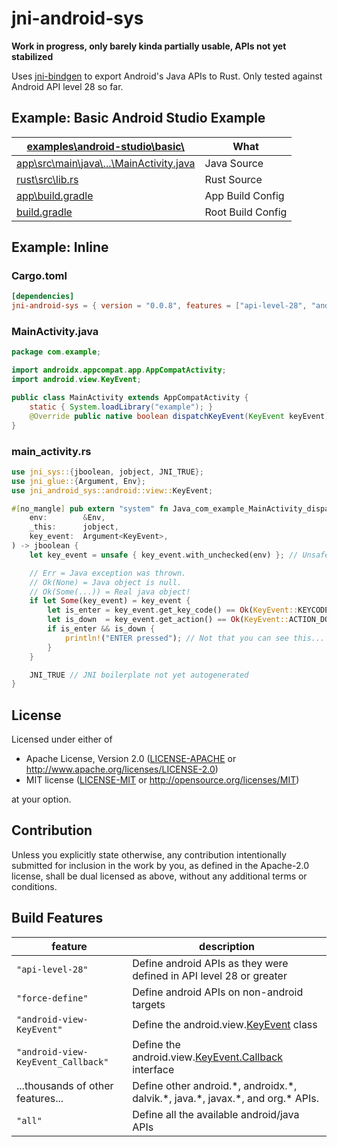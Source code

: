 # jni-android-sys

**Work in progress, only barely kinda partially usable, APIs not yet stabilized**

Uses [jni-bindgen](https://github.com/MaulingMonkey/jni-bindgen) to export Android's Java APIs to Rust.
Only tested against Android API level 28 so far.

## Example: Basic Android Studio Example

| [examples\android-studio\basic\\](examples\android-studio\basic)      | What |
| --------------------------------------------------------------------- | ---- |
| [app\src\main\java\\...\MainActivity.java](examples\android-studio\basic\app\src\main\java\com\maulingmonkey\jni_android_sys\examples\basic\MainActivity.java) | Java Source
| [rust\src\lib.rs](examples\android-studio\basic\rust\src\lib.rs)      | Rust Source
| [app\build.gradle](examples\android-studio\basic\app\build.gradle)    | App Build Config
| [build.gradle](examples\android-studio\basic\build.gradle)            | Root Build Config

## Example: Inline

### Cargo.toml

```toml
[dependencies]
jni-android-sys = { version = "0.0.8", features = ["api-level-28", "android-view-KeyEvent"] }
```

### MainActivity.java

```java
package com.example;

import androidx.appcompat.app.AppCompatActivity;
import android.view.KeyEvent;

public class MainActivity extends AppCompatActivity {
    static { System.loadLibrary("example"); }
    @Override public native boolean dispatchKeyEvent(KeyEvent keyEvent);
}
```

### main_activity.rs

```rust
use jni_sys::{jboolean, jobject, JNI_TRUE};
use jni_glue::{Argument, Env};
use jni_android_sys::android::view::KeyEvent;

#[no_mangle] pub extern "system" fn Java_com_example_MainActivity_dispatchKeyEvent(
    env:        &Env,
    _this:      jobject,
    key_event:  Argument<KeyEvent>,
) -> jboolean {
    let key_event = unsafe { key_event.with_unchecked(env) }; // Unsafe boilerplate not yet autogenerated.

    // Err = Java exception was thrown.
    // Ok(None) = Java object is null.
    // Ok(Some(...)) = Real java object!
    if let Some(key_event) = key_event {
        let is_enter = key_event.get_key_code() == Ok(KeyEvent::KEYCODE_ENTER);
        let is_down  = key_event.get_action() == Ok(KeyEvent::ACTION_DOWN);
        if is_enter && is_down {
            println!("ENTER pressed"); // Not that you can see this...
        }
    }

    JNI_TRUE // JNI boilerplate not yet autogenerated
}
```

## License

Licensed under either of

* Apache License, Version 2.0 ([LICENSE-APACHE](LICENSE-APACHE) or http://www.apache.org/licenses/LICENSE-2.0)
* MIT license ([LICENSE-MIT](LICENSE-MIT) or http://opensource.org/licenses/MIT)

at your option.

## Contribution

Unless you explicitly state otherwise, any contribution intentionally submitted
for inclusion in the work by you, as defined in the Apache-2.0 license, shall be
dual licensed as above, without any additional terms or conditions.

<!-- https://doc.rust-lang.org/1.4.0/complement-project-faq.html#why-dual-mit/asl2-license? -->
<!-- https://rust-lang-nursery.github.io/api-guidelines/necessities.html#crate-and-its-dependencies-have-a-permissive-license-c-permissive -->
<!-- https://choosealicense.com/licenses/apache-2.0/ -->
<!-- https://choosealicense.com/licenses/mit/ -->

## Build Features

| feature                               | description   |
| ------------------------------------- | ------------- |
| `"api-level-28"`                      | Define android APIs as they were defined in API level 28 or greater
| `"force-define"`                      | Define android APIs on non-android targets
| `"android-view-KeyEvent"`             | Define the android.view.[KeyEvent](https://developer.android.com/reference/android/view/KeyEvent.html) class
| `"android-view-KeyEvent_Callback"`    | Define the android.view.[KeyEvent.Callback](https://developer.android.com/reference/android/view/KeyEvent.Callback.html) interface
| ...thousands of other features...     | Define other android.\*, androidx.\*, dalvik.\*, java.\*, javax.\*, and org.\* APIs.
| `"all"`                               | Define all the available android/java APIs
